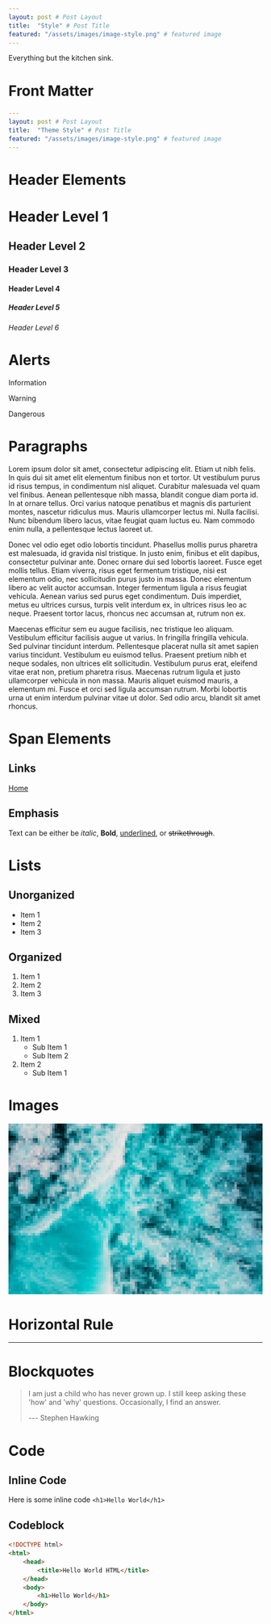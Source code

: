 ```yaml
---
layout: post # Post Layout
title:  "Style" # Post Title
featured: "/assets/images/image-style.png" # featured image
---
```


Everything but the kitchen sink.

# Front Matter

```yml
---
layout: post # Post Layout
title:  "Theme Style" # Post Title
featured: "/assets/images/image-style.png" # featured image
---
```

# Header Elements

# Header Level 1
## Header Level 2
### Header Level 3
#### Header Level 4
##### Header Level 5
###### Header Level 6

# Alerts
<p class="info">Information</p>
<p class="warn">Warning</p>
<p class="danger">Dangerous</p>

# Paragraphs

Lorem ipsum dolor sit amet, consectetur adipiscing elit. Etiam ut nibh felis. In quis dui sit amet elit elementum finibus non et tortor. Ut vestibulum purus id risus tempus, in condimentum nisl aliquet. Curabitur malesuada vel quam vel finibus. Aenean pellentesque nibh massa, blandit congue diam porta id. In at ornare tellus. Orci varius natoque penatibus et magnis dis parturient montes, nascetur ridiculus mus. Mauris ullamcorper lectus mi. Nulla facilisi. Nunc bibendum libero lacus, vitae feugiat quam luctus eu. Nam commodo enim nulla, a pellentesque lectus laoreet ut.

Donec vel odio eget odio lobortis tincidunt. Phasellus mollis purus pharetra est malesuada, id gravida nisl tristique. In justo enim, finibus et elit dapibus, consectetur pulvinar ante. Donec ornare dui sed lobortis laoreet. Fusce eget mollis tellus. Etiam viverra, risus eget fermentum tristique, nisi est elementum odio, nec sollicitudin purus justo in massa. Donec elementum libero ac velit auctor accumsan. Integer fermentum ligula a risus feugiat vehicula. Aenean varius sed purus eget condimentum. Duis imperdiet, metus eu ultrices cursus, turpis velit interdum ex, in ultrices risus leo ac neque. Praesent tortor lacus, rhoncus nec accumsan at, rutrum non ex.

Maecenas efficitur sem eu augue facilisis, nec tristique leo aliquam. Vestibulum efficitur facilisis augue ut varius. In fringilla fringilla vehicula. Sed pulvinar tincidunt interdum. Pellentesque placerat nulla sit amet sapien varius tincidunt. Vestibulum eu euismod tellus. Praesent pretium nibh et neque sodales, non ultrices elit sollicitudin. Vestibulum purus erat, eleifend vitae erat non, pretium pharetra risus. Maecenas rutrum ligula et justo ullamcorper vehicula in non massa. Mauris aliquet euismod mauris, a elementum mi. Fusce et orci sed ligula accumsan rutrum. Morbi lobortis urna ut enim interdum pulvinar vitae ut dolor. Sed odio arcu, blandit sit amet rhoncus.

# Span Elements

## Links

[Home](/ "Home")

## Emphasis

Text can be either be *italic*, **Bold**, <u>underlined</u>, or ~~strikethrough~~.

# Lists

## Unorganized

- Item 1
- Item 2
- Item 3

## Organized

1. Item 1
2. Item 2
3. Item 3

## Mixed

1. Item 1
    - Sub Item 1
    - Sub Item 2
2. Item 2
    - Sub Item 1

# Images

![image](/assets/images/image-style.png)

# Horizontal Rule

---

# Blockquotes

> I am just a child who has never grown up. I still keep asking these 'how' and 'why' questions. Occasionally, I find an answer.
>
> --- Stephen Hawking

# Code

## Inline Code

Here is some inline code `<h1>Hello World</h1>`

## Codeblock

```html
<!DOCTYPE html>
<html>
    <head>
        <title>Hello World HTML</title>
    </head>
    <body>
        <h1>Hello World</h1>
    </body>
</html>
```